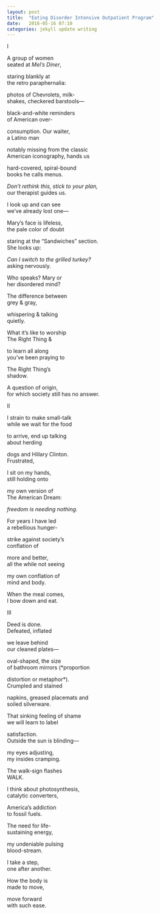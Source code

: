 ```yaml
---
layout: post
title:  "Eating Disorder Intensive Outpatient Program"
date:   2016-05-16 07:10
categories: jekyll update writing
---
```


I  

A group of women  
seated at *Mel’s Diner*,  

staring blankly at  
the retro paraphernalia:  

photos of Chevrolets, milk-  
shakes, checkered barstools—  

black-and-white reminders  
of American over-  

consumption. Our waiter,   
a Latino man   

notably missing from the classic   
American iconography, hands us   

hard-covered, spiral-bound   
books he calls menus.  

*Don’t rethink this, stick to your plan,*   
our therapist guides us.   

I look up and can see    
we’ve already lost one—  

Mary’s face is lifeless,   
the pale color of doubt  

staring at the “Sandwiches” section.  
She looks up:  

*Can I switch to the grilled turkey?*  
asking nervously.  

Who speaks? Mary or   
her disordered mind?   

The difference between   
grey & gray,  

whispering & talking   
quietly.  


What it’s like to worship   
The Right Thing &   

to learn all along   
you’ve been praying to   

The Right Thing’s   
shadow.   

A question of origin,   
for which society still has no answer.  


II  

I strain to make small-talk   
while we wait for the food   

to arrive, end up talking   
about herding   

dogs and Hillary Clinton.   
Frustrated,   

I sit on my hands,   
still holding onto   

my own version of   
The American Dream:  

*freedom is needing nothing.*  

For years I have led   
a rebellious hunger-  

strike against society’s   
conflation of   

more and better,  
all the while not seeing   

my own conflation of   
mind and body.   

When the meal comes,   
I bow down and eat.  


III

Deed is done.   
Defeated, inflated  

we leave behind    
our cleaned plates—  

oval-shaped, the size   
of bathroom mirrors (*proportion     

distortion or metaphor*).     
Crumpled and stained   

napkins, greased placemats and   
soiled silverware.   

That sinking feeling of shame  
we will learn to label   

satisfaction.  
Outside the sun is blinding—  

my eyes adjusting,  
my insides cramping.   

The walk-sign flashes   
WALK.  

I think about photosynthesis,   
catalytic converters,   

America’s addiction   
to fossil fuels.   

The need for life-  
sustaining energy,   

my undeniable pulsing   
blood-stream.   

I take a step,   
one after another.   

How the body is   
made to move,   

move forward   
with such ease.  


